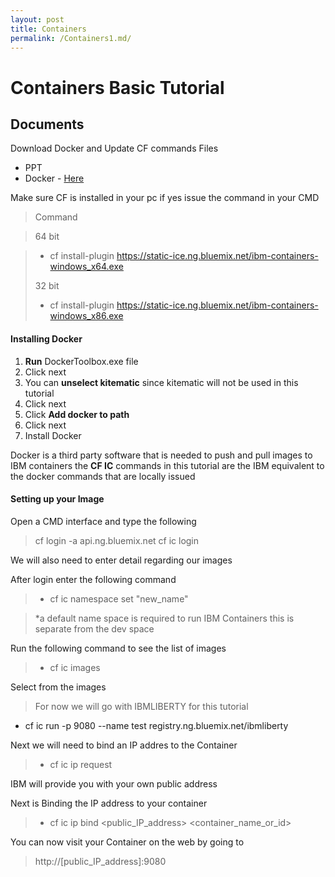 ```yaml
---
layout: post
title: Containers
permalink: /Containers1.md/
---
```


Containers Basic Tutorial
===================


Documents
-------------
Download Docker and Update CF commands
Files

 - PPT
 - Docker - [Here](https://github.com/docker/toolbox/releases/download/v1.10.0/DockerToolbox-1.10.0.exe)
 

Make sure CF is installed in your pc if yes issue the command in your CMD

> Command

> 64 bit

>- cf install-plugin https://static-ice.ng.bluemix.net/ibm-containers-windows_x64.exe
> 
> 32 bit
> 
>  - cf install-plugin https://static-ice.ng.bluemix.net/ibm-containers-windows_x86.exe

> 
#### </i> Installing Docker

 1. **Run** DockerToolbox.exe file
 2. Click next
 3. You can **unselect kitematic** since kitematic will not be used in this tutorial 
 4. Click next
 5. Click **Add docker to path**
 6. Click next
 7. Install Docker

Docker is a third party software that is needed to push and pull images to IBM containers the **CF IC** commands in this tutorial are the IBM equivalent to the docker commands that are locally issued   

#### </i> Setting up your Image 

Open a CMD interface and type the following

> cf login -a api.ng.bluemix.net
> cf ic login

We will also need to enter detail regarding our images 

After login enter the following command

> - cf ic namespace set "new_name"

> *a default name space is required to run IBM Containers this is separate from the dev space

Run the following command to see the list of images 

>- cf ic images

Select from the images 

> For now we will go with IBMLIBERTY for this tutorial
>
 - cf ic run -p 9080 --name test registry.ng.bluemix.net/ibmliberty

Next we will need to bind an IP addres to the Container

>  - cf ic ip request

IBM will provide you with your own public address 

Next is Binding the IP address to your container

> - cf ic ip bind <public_IP_address> <container_name_or_id>

You can now visit your Container on the web by going to 

> http://[public_IP_address]:9080


